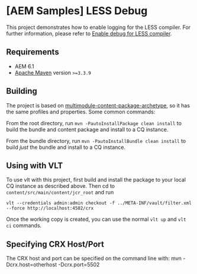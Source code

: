 [AEM Samples] LESS Debug
========

This project demonstrates how to enable logging for the LESS compiler.
For further information, please refer to [Enable debug for LESS compiler](http://danielhalima.com/aem/2017/03/21/enable-debug-for-less-compiler/).

Requirements
------------

- AEM 6.1
- [Apache Maven](https://maven.apache.org/) version `>=3.3.9`

Building
--------

The project is based on [multimodule-content-package-archetype](https://docs.adobe.com/docs/en/aem/6-1/develop/dev-tools/vlt-mavenplugin.html#multimodule-content-package-archetype), so it has the same profiles and properties. Some common commands:

From the root directory, run ``mvn -PautoInstallPackage clean install`` to build the bundle and content package and install to a CQ instance.

From the bundle directory, run ``mvn -PautoInstallBundle clean install`` to build *just* the bundle and install to a CQ instance.

Using with VLT
--------------

To use vlt with this project, first build and install the package to your local CQ instance as described above. Then cd to `content/src/main/content/jcr_root` and run

    vlt --credentials admin:admin checkout -f ../META-INF/vault/filter.xml --force http://localhost:4502/crx

Once the working copy is created, you can use the normal ``vlt up`` and ``vlt ci`` commands.

Specifying CRX Host/Port
------------------------

The CRX host and port can be specified on the command line with:
mvn -Dcrx.host=otherhost -Dcrx.port=5502 <goals>


